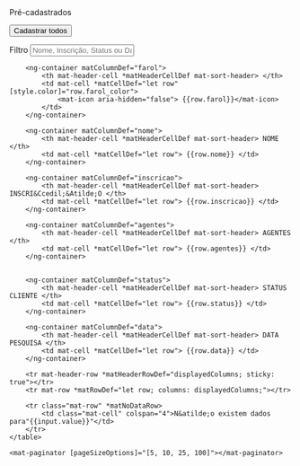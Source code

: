 <mat-toolbar>
    <span>Pr&eacute;-cadastrados</span>

</mat-toolbar>

<button mat-raised-button>Cadastrar todos</button>



<mat-form-field>
    <mat-label>Filtro</mat-label>
    <input matInput (keyup)="applyFilter($event)"
        placeholder="Nome, Inscri&ccedil;&atilde;o, Status ou Data de Pesquisa" #input>
</mat-form-field>

<div class="mat-elevation-z8">
    <table mat-table [dataSource]="dataSource" matSort>

        <ng-container matColumnDef="farol">
            <th mat-header-cell *matHeaderCellDef mat-sort-header> </th>
            <td mat-cell *matCellDef="let row" [style.color]="row.farol_color">
                <mat-icon aria-hidden="false"> {{row.farol}}</mat-icon>
            </td>
        </ng-container>

        <ng-container matColumnDef="nome">
            <th mat-header-cell *matHeaderCellDef mat-sort-header> NOME </th>
            <td mat-cell *matCellDef="let row"> {{row.nome}} </td>
        </ng-container>

        <ng-container matColumnDef="inscricao">
            <th mat-header-cell *matHeaderCellDef mat-sort-header> INSCRI&Ccedil;&Atilde;O </th>
            <td mat-cell *matCellDef="let row"> {{row.inscricao}} </td>
        </ng-container>

        <ng-container matColumnDef="agentes">
            <th mat-header-cell *matHeaderCellDef mat-sort-header> AGENTES </th>
            <td mat-cell *matCellDef="let row"> {{row.agentes}} </td>
        </ng-container>


        <ng-container matColumnDef="status">
            <th mat-header-cell *matHeaderCellDef mat-sort-header> STATUS CLIENTE </th>
            <td mat-cell *matCellDef="let row"> {{row.status}} </td>
        </ng-container>

        <ng-container matColumnDef="data">
            <th mat-header-cell *matHeaderCellDef mat-sort-header> DATA PESQUISA </th>
            <td mat-cell *matCellDef="let row"> {{row.data}} </td>
        </ng-container>

        <tr mat-header-row *matHeaderRowDef="displayedColumns; sticky: true"></tr>
        <tr mat-row *matRowDef="let row; columns: displayedColumns;"></tr>

        <tr class="mat-row" *matNoDataRow>
            <td class="mat-cell" colspan="4">N&atilde;o existem dados para"{{input.value}}"</td>
        </tr>
    </table>

    <mat-paginator [pageSizeOptions]="[5, 10, 25, 100]"></mat-paginator>

</div>
